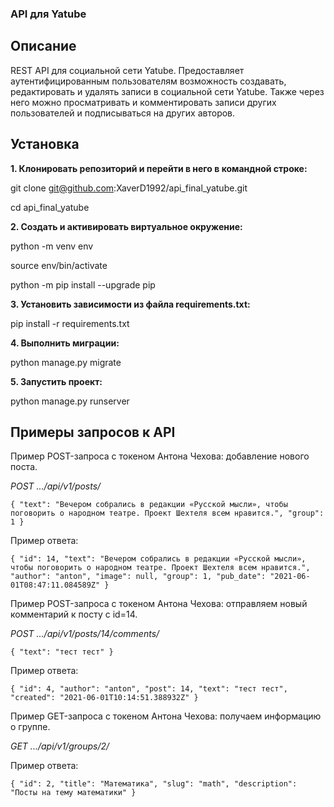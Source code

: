 ### API для Yatube
## Описание
REST API для социальной сети Yatube. Предоставляет аутентифицированным пользователям возможность создавать, редактировать и удалять записи в социальной сети Yatube. Также через него можно просматривать и комментировать записи других пользователей и подписываться на других авторов.

## Установка
**1. Клонировать репозиторий и перейти в него в командной строке:**

git clone git@github.com:XaverD1992/api_final_yatube.git

cd api_final_yatube

**2. Cоздать и активировать виртуальное окружение:**

python -m venv env

source env/bin/activate

python -m pip install --upgrade pip

**3. Установить зависимости из файла requirements.txt:**

pip install -r requirements.txt

**4. Выполнить миграции:**

python manage.py migrate

**5. Запустить проект:**

python manage.py runserver

## Примеры запросов к API

Пример POST-запроса с токеном Антона Чехова: добавление нового поста.

_POST .../api/v1/posts/_

`{
    "text": "Вечером собрались в редакции «Русской мысли», чтобы поговорить о народном театре. Проект Шехтеля всем нравится.",
    "group": 1
} `

Пример ответа:

`{
    "id": 14,
    "text": "Вечером собрались в редакции «Русской мысли», чтобы поговорить о народном театре. Проект Шехтеля всем нравится.",
    "author": "anton",
    "image": null,
    "group": 1,
    "pub_date": "2021-06-01T08:47:11.084589Z"
} `

Пример POST-запроса с токеном Антона Чехова: отправляем новый комментарий к посту с id=14.

_POST .../api/v1/posts/14/comments/_

`{
    "text": "тест тест"
} `

Пример ответа:

`{
    "id": 4,
    "author": "anton",
    "post": 14,
    "text": "тест тест",
    "created": "2021-06-01T10:14:51.388932Z"
} `

Пример GET-запроса с токеном Антона Чехова: получаем информацию о группе.

_GET .../api/v1/groups/2/_

Пример ответа:

`{
    "id": 2,
    "title": "Математика",
    "slug": "math",
    "description": "Посты на тему математики"
} `
